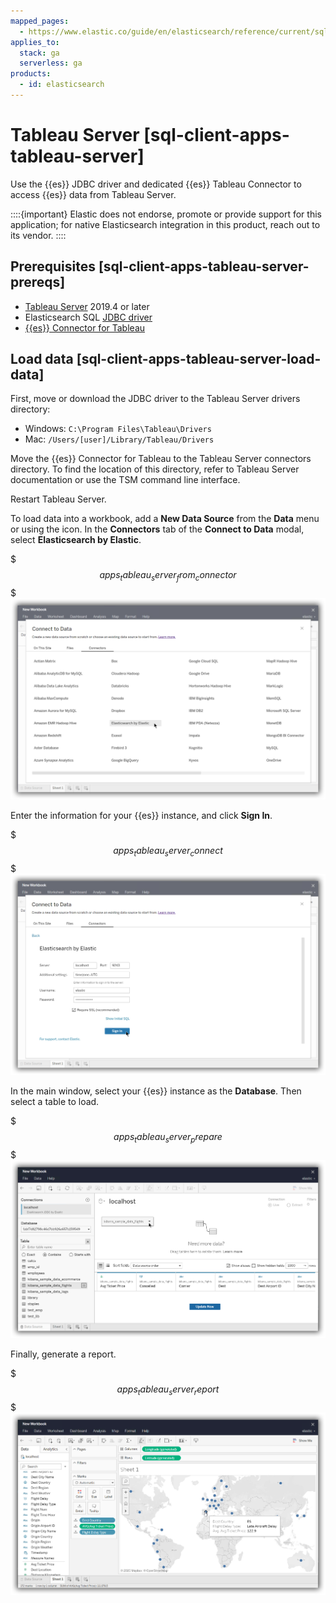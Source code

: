 ```yaml
---
mapped_pages:
  - https://www.elastic.co/guide/en/elasticsearch/reference/current/sql-client-apps-tableau-server.html
applies_to:
  stack: ga
  serverless: ga
products:
  - id: elasticsearch
---
```


# Tableau Server [sql-client-apps-tableau-server]

Use the {{es}} JDBC driver and dedicated {{es}} Tableau Connector to access {{es}} data from Tableau Server.

::::{important}
Elastic does not endorse, promote or provide support for this application; for native Elasticsearch integration in this product, reach out to its vendor.
::::


## Prerequisites [sql-client-apps-tableau-server-prereqs]

* [Tableau Server](https://www.tableau.com/products/server) 2019.4 or later
* Elasticsearch SQL [JDBC driver](sql-jdbc.md)
* [{{es}} Connector for Tableau](https://www.elastic.co/downloads/tableau-connector)


## Load data [sql-client-apps-tableau-server-load-data]

First, move or download the JDBC driver to the Tableau Server drivers directory:

* Windows: `C:\Program Files\Tableau\Drivers`
* Mac: `/Users/[user]/Library/Tableau/Drivers`

Move the {{es}} Connector for Tableau to the Tableau Server connectors directory. To find the location of this directory, refer to Tableau Server documentation or use the TSM command line interface.

Restart Tableau Server.

To load data into a workbook, add a **New Data Source** from the **Data** menu or using the icon. In the **Connectors** tab of the **Connect to Data** modal, select **Elasticsearch by Elastic**.

$$$apps_tableau_server_from_connector$$$
![Select Elasticsearch as the data source](/explore-analyze/images/elasticsearch-reference-apps_tableau_server_from_connector.png "")

Enter the information for your {{es}} instance, and click **Sign In**.

$$$apps_tableau_server_connect$$$
![Sign in](/explore-analyze/images/elasticsearch-reference-apps_tableau_server_connect.png "")

In the main window, select your {{es}} instance as the **Database**. Then select a table to load.

$$$apps_tableau_server_prepare$$$
![Select a table to load](/explore-analyze/images/elasticsearch-reference-apps_tableau_server_prepare.png "")

Finally, generate a report.

$$$apps_tableau_server_report$$$
![Generate a report](/explore-analyze/images/elasticsearch-reference-apps_tableau_server_report.png "")
